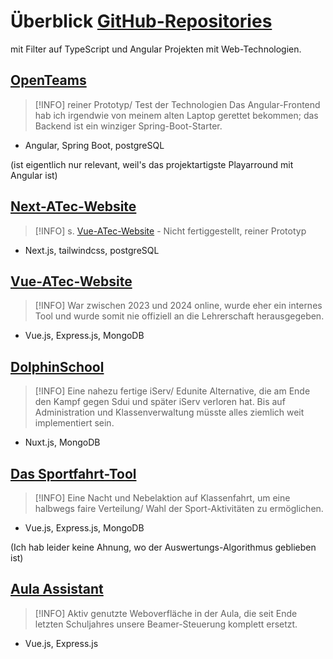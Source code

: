 # Überblick [GitHub-Repositories](https://github.com/chfuchte)

mit Filter auf TypeScript und Angular Projekten mit Web-Technologien.

## [OpenTeams](https://github.com/chfuchte/openteams)

> [!INFO]
> reiner Prototyp/ Test der Technologien
> Das Angular-Frontend hab ich irgendwie von meinem alten Laptop gerettet bekommen;
> das Backend ist ein winziger Spring-Boot-Starter. 

- Angular, Spring Boot, postgreSQL

(ist eigentlich nur relevant, weil's das projektartigste Playarround mit Angular ist)

## [Next-ATec-Website](https://github.com/chfuchte/aula.teschnik-website)

> [!INFO]
> s. [Vue-ATec-Website](#vue-atec-website) - Nicht fertiggestellt, reiner Prototyp

- Next.js, tailwindcss, postgreSQL

## [Vue-ATec-Website](https://github.com/chfuchte/ATecVue)

> [!INFO]
> War zwischen 2023 und 2024 online, wurde eher ein internes Tool und wurde somit nie offiziell an die Lehrerschaft herausgegeben.

- Vue.js, Express.js, MongoDB

## [DolphinSchool](https://github.com/filip326/DolphinSchool)

> [!INFO]
> Eine nahezu fertige iServ/ Edunite Alternative, die am Ende den Kampf gegen Sdui und später iServ verloren hat.
> Bis auf Administration und Klassenverwaltung müsste alles ziemlich weit implementiert sein.

- Nuxt.js, MongoDB

## [Das Sportfahrt-Tool](https://github.com/filip326/DolphinVote-Sportfahrt10)

> [!INFO]
> Eine Nacht und Nebelaktion auf Klassenfahrt, um eine halbwegs faire Verteilung/ Wahl der Sport-Aktivitäten zu ermöglichen.

- Vue.js, Express.js, MongoDB

(Ich hab leider keine Ahnung, wo der Auswertungs-Algorithmus geblieben ist)

## [Aula Assistant](https://github.com/filip326/aua)

> [!INFO]
> Aktiv genutzte Weboverfläche in der Aula, die seit Ende letzten Schuljahres unsere Beamer-Steuerung komplett ersetzt.

- Vue.js, Express.js
